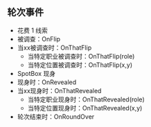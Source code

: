 ## 轮次事件


- 花费 1 线索
- 被调查：OnFlip
- 当xx被调查时：OnThatFlip
    - 当特定职业被调查时：OnThatFlip(role)
    - 当特定位置被调查时：OnThatFlip(x,y)
- SpotBox 现身
- 现身时：OnRevealed
- 当xx现身时：OnThatRevealed
    - 当特定职业现身时：OnThatRevealed(role)
    - 当特定位置现身时：OnThatRevealed(x,y)
- 轮次结束时：OnRoundOver